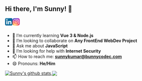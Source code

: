 ## Hi there, I'm Sunny! 👋

<a href="https://linkedin/in/bunnycodec">
  <img align="left" alt="Sunny Kumar | LinkedIn" width="24px" src="./assets/linkedin.png" />
</a>
<a href="https://instagram.com/bit_2_byte">
  <img align="left" alt="Sunny Kumar | Instagram" width="24px" src="./assets/instagram.png" />
</a>
<br />
<br />

<!-- [![Website](https://img.shields.io/website?label=Bunny_Codec&style=for-the-badge&url=https%3A%2F%2FBunnyCodec.com)](https://bunnycodec.com) -->

<!-- - 🔭 I’m currently working on **** -->

- 🌱  I’m currently learning **Vue 3 & Node.js**
- 👯  I’m looking to collaborate on **Any FrontEnd WebDev Project**
- 💬  Ask me about **JavaScript**
- 🤔  I’m looking for help with **Internet Security**
- 📫  How to reach me: **sunnykumar@bunnycodec.com**
- 😄  Pronouns: **He/Him**

<a href="https://github.com/bunnycodec/">
  <img align="center" src="https://github-readme-stats.vercel.app/api?username=bunnycodec&show_icons=true&include_all_commits=true&theme=vue-dark&exclude_repo=CWC_2019,Green_Gas" alt="Sunny's github stats" />
</a>
<a href="https://github.com/bunnycodec/">
  <img align="center" src="https://github-readme-stats.vercel.app/api/top-langs/?username=bunnycodec&layout=compact&exclude_repo=CWC_2019,Green_Gas,Simone_Game" />
</a>
